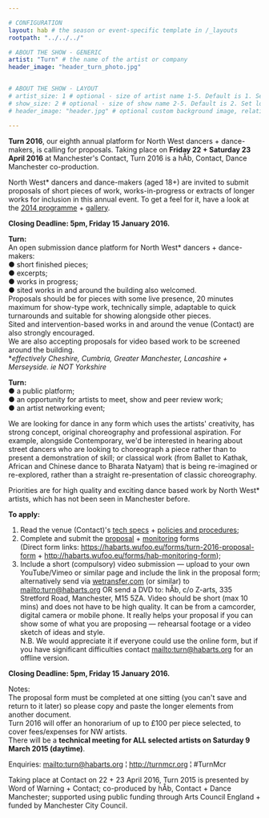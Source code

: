 ```yaml
---

# CONFIGURATION
layout: hab # the season or event-specific template in /_layouts
rootpath: "../../../"

# ABOUT THE SHOW - GENERIC
artist: "Turn" # the name of the artist or company
header_image: "header_turn_photo.jpg"   


# ABOUT THE SHOW - LAYOUT
# artist_size: 1 # optional - size of artist name 1-5. Default is 1. Set longer names to lower values
# show_size: 2 # optional - size of show name 2-5. Default is 2. Set longer names to lower values
# header_image: "header.jpg" # optional custom background image, relative to current page

---
```

**Turn 2016**, our eighth annual platform for North West dancers + dance-makers, is calling for proposals. Taking place on **Friday 22 + Saturday 23 April 2016** at Manchester's Contact, Turn 2016 is a hÅb, Contact, Dance Manchester co-production.    
  
North West* dancers and dance-makers (aged 18+) are invited to submit proposals of short pieces of work, works-in-progress or extracts of longer works for inclusion in this annual event. To get a feel for it, have a look at the [2014 programme](/archive/2015-turn) + [gallery](/galleries/2015-turn).   
 
**Closing Deadline: 5pm, Friday 15 January 2016.**     
   
**Turn:**    
An open submission dance platform for North West* dancers + dance-makers:    
● short finished pieces;      
● excerpts;    
● works in progress;    
● sited works in and around the building also welcomed.    
Proposals should be for pieces with some live presence, 20 minutes maximum for show-type work, technically simple, adaptable to quick turnarounds and suitable for showing alongside other pieces.    
Sited and intervention-based works in and around the venue (Contact) are also strongly encouraged.    
We are also accepting proposals for video based work to be screened around the building.     
**effectively Cheshire, Cumbria, Greater Manchester, Lancashire + Merseyside. ie NOT Yorkshire*    

**Turn:**     
● a public platform;    
● an opportunity for artists to meet, show and peer review work;    
● an artist networking event;      

We are looking for dance in any form which uses the artists' creativity, has strong concept, original choreography and professional aspiration. For example, alongside Contemporary, we'd be interested in hearing about street dancers who are looking to choreograph a piece rather than to present a demonstration of  skill; or classical work (from Ballet to Kathak, African and Chinese dance to Bharata Natyam) that is being re-imagined or re-explored, rather than a straight re-presentation of classic choreography.    
 
Priorities are for high quality and exciting dance based work by North West* artists, which has not been seen in Manchester before.    
 
**To apply:**     
1. Read the venue (Contact)'s [tech specs](http://turnmcr.posthaven.com/pages/contact-tech-specs) + [policies and procedures](http://turnmcr.posthaven.com/pages/policies-and-procedures-14138);    
2. Complete and submit the [proposal](https://habarts.wufoo.eu/forms/turn-2016-proposal-form) + [monitoring](http://habarts.wufoo.eu/forms/hab-monitoring-form) forms    
(Direct form links: https://habarts.wufoo.eu/forms/turn-2016-proposal-form + http://habarts.wufoo.eu/forms/hab-monitoring-form);    
3. Include a short (compulsory) video submission — upload to your own YouTube/Vimeo or similar page and include the link in the proposal form; alternatively send via [wetransfer.com](http://www.wetransfer.com) (or similar) to <mailto:turn@habarts.org> OR send a DVD to: hÅb, c/o Z-arts, 335 Stretford Road, Manchester, M15 5ZA. Video should be short (max 10 mins) and does not have to be high quality. It can be from a camcorder, digital camera or mobile phone. It really helps your proposal if you can show some of what you are proposing — rehearsal footage or a video sketch of ideas and style.        
N.B. We would appreciate it if everyone could use the online form, but if you have significant difficulties contact <mailto:turn@habarts.org> for an offline version.    
  
**Closing Deadline: 5pm, Friday 15 January 2016.**    
  
Notes:    
The proposal form must be completed at one sitting (you can't save and return to it later) so please copy and paste the longer elements from another document.    
Turn 2016 will offer an honorarium of up to £100 per piece selected, to cover fees/expenses for NW artists.    
There will be a **technical meeting for ALL selected artists on Saturday 9 March 2015 (daytime)**.    
        
Enquiries: <mailto:turn@habarts.org> ¦ <http://turnmcr.org> ¦ #TurnMcr    
        
Taking place at Contact on 22 + 23 April 2016, Turn 2015 is presented by Word of Warning + Contact; co-produced by hÅb, Contact + Dance Manchester; supported using public funding through Arts Council England + funded by Manchester City Council.
